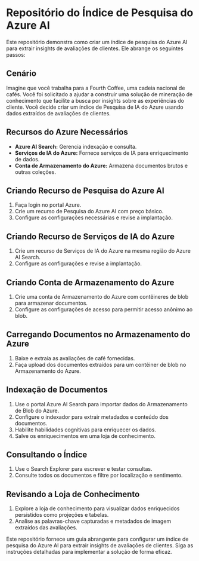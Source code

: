 # Repositório do Índice de Pesquisa do Azure AI

Este repositório demonstra como criar um índice de pesquisa do Azure AI para extrair insights de avaliações de clientes. Ele abrange os seguintes passos:

## Cenário

Imagine que você trabalha para a Fourth Coffee, uma cadeia nacional de cafés. Você foi solicitado a ajudar a construir uma solução de mineração de conhecimento que facilite a busca por insights sobre as experiências do cliente. Você decide criar um índice de Pesquisa de IA do Azure usando dados extraídos de avaliações de clientes.

## Recursos do Azure Necessários
- **Azure AI Search:** Gerencia indexação e consulta.
- **Serviços de IA do Azure:** Fornece serviços de IA para enriquecimento de dados.
- **Conta de Armazenamento do Azure:** Armazena documentos brutos e outras coleções.

## Criando Recurso de Pesquisa do Azure AI
1. Faça login no portal Azure.
2. Crie um recurso de Pesquisa do Azure AI com preço básico.
3. Configure as configurações necessárias e revise a implantação.

## Criando Recurso de Serviços de IA do Azure
1. Crie um recurso de Serviços de IA do Azure na mesma região do Azure AI Search.
2. Configure as configurações e revise a implantação.

## Criando Conta de Armazenamento do Azure
1. Crie uma conta de Armazenamento do Azure com contêineres de blob para armazenar documentos.
2. Configure as configurações de acesso para permitir acesso anônimo ao blob.

## Carregando Documentos no Armazenamento do Azure
1. Baixe e extraia as avaliações de café fornecidas.
2. Faça upload dos documentos extraídos para um contêiner de blob no Armazenamento do Azure.

## Indexação de Documentos
1. Use o portal Azure AI Search para importar dados do Armazenamento de Blob do Azure.
2. Configure o indexador para extrair metadados e conteúdo dos documentos.
3. Habilite habilidades cognitivas para enriquecer os dados.
4. Salve os enriquecimentos em uma loja de conhecimento.

## Consultando o Índice
1. Use o Search Explorer para escrever e testar consultas.
2. Consulte todos os documentos e filtre por localização e sentimento.

## Revisando a Loja de Conhecimento
1. Explore a loja de conhecimento para visualizar dados enriquecidos persistidos como projeções e tabelas.
2. Analise as palavras-chave capturadas e metadados de imagem extraídos das avaliações.

Este repositório fornece um guia abrangente para configurar um índice de pesquisa do Azure AI para extrair insights de avaliações de clientes. Siga as instruções detalhadas para implementar a solução de forma eficaz.
